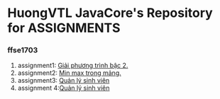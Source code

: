 # HuongVTL JavaCore's Repository for ASSIGNMENTS
### ffse1703
1. assignment1: [Giải phương trình bậc 2.](https://github.com/FASTTRACKSE/FFSE1703.JavaCore/blob/master/Assignments/Vuthilanhuong/asm/src/asm1/asm1.java)
2. assignment2: [Min max trong mảng.](https://github.com/FASTTRACKSE/FFSE1703.JavaCore/blob/master/Assignments/Vuthilanhuong/asm2/src/asm2/asm2.java)
3. assignment3: [Quản lý sinh viên](https://github.com/FASTTRACKSE/FFSE1703.JavaCore/blob/master/Assignments/Vuthilanhuong/asm3/src/asm3/asm3.java)
4. assignment 4:[Quản lý sinh viên](https://github.com/FASTTRACKSE/FFSE1703.JavaCore/blob/master/Assignments/Vuthilanhuong/Sinhvien/src/sinhvien/nhapsv.java)
